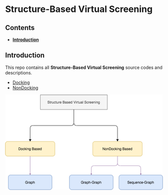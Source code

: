 # Structure-Based Virtual Screening

## Contents

* [**Introduction**](#introduction)

## Introduction
This repo contains all **Structure-Based Virtual Screening** source codes and descriptions.

* [Docking](./Docking/README.md)
* [NonDocking](./NonDocking/README.md)

<center><img src="images/intro.png" width="700" align="middle"/></center>